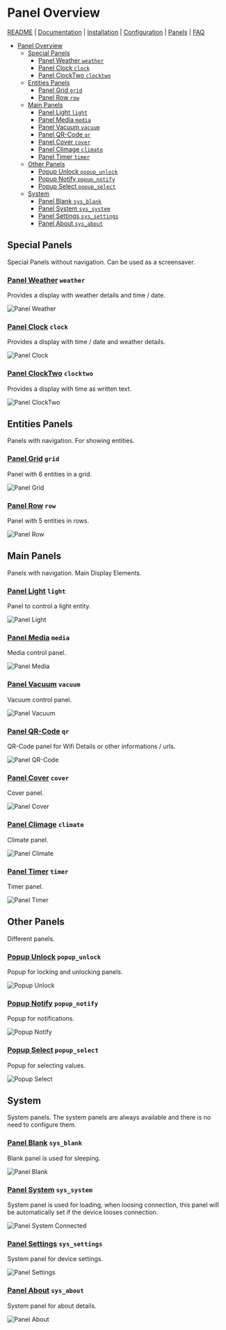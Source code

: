 # Panel Overview

[README](../../README.md) | [Documentation](../README.md) | [Installation](../Install.md) | [Configuration](../Config.md) | [Panels](README.md) | [FAQ](../FAQ.md)

- [Panel Overview](#panel-overview)
  - [Special Panels](#special-panels)
    - [Panel Weather `weather`](#panel-weather-weather)
    - [Panel Clock `clock`](#panel-clock-clock)
    - [Panel ClockTwo `clocktwo`](#panel-clocktwo-clocktwo)
  - [Entities Panels](#entities-panels)
    - [Panel Grid `grid`](#panel-grid-grid)
    - [Panel Row `row`](#panel-row-row)
  - [Main Panels](#main-panels)
    - [Panel Light `light`](#panel-light-light)
    - [Panel Media `media`](#panel-media-media)
    - [Panel Vacuum `vacuum`](#panel-vacuum-vacuum)
    - [Panel QR-Code `qr`](#panel-qr-code-qr)
    - [Panel Cover `cover`](#panel-cover-cover)
    - [Panel Climage `climate`](#panel-climage-climate)
    - [Panel Timer `timer`](#panel-timer-timer)
  - [Other Panels](#other-panels)
    - [Popup Unlock  `popup_unlock`](#popup-unlock--popup_unlock)
    - [Popup Notify `popup_notify`](#popup-notify-popup_notify)
    - [Popup Select  `popup_select`](#popup-select--popup_select)
  - [System](#system)
    - [Panel Blank `sys_blank`](#panel-blank-sys_blank)
    - [Panel System `sys_system`](#panel-system-sys_system)
    - [Panel Settings `sys_settings`](#panel-settings-sys_settings)
    - [Panel About `sys_about`](#panel-about-sys_about)

## Special Panels

Special Panels without navigation. Can be used as a screensaver.

### [Panel Weather](panel_weather.md) `weather`

Provides a display with weather details and time / date.

![Panel Weather](../assets/panel_weather_background.png)

### [Panel Clock](panel_clock.md) `clock`

Provides a display with time / date and weather details.

![Panel Clock](../assets/panel_clock_background.png)

### [Panel ClockTwo](panel_clocktwo.md) `clocktwo`

Provides a display with time as written text.

![Panel ClockTwo](../assets/panel_clocktwo_background.png)

## Entities Panels

Panels with navigation. For showing entities.

### [Panel Grid](panel_grid.md) `grid`

  Panel with 6 entities in a grid.

  ![Panel Grid](../assets/panel_grid.png)

### [Panel Row](panel_row.md) `row`

  Panel with 5 entities in rows.

  ![Panel Row](../assets/panel_row.png)

## Main Panels

Panels with navigation. Main Display Elements.

### [Panel Light](panel_light.md) `light`

  Panel to control a light entity.

  ![Panel Light](../assets/panel_light.png)

### [Panel Media](panel_media.md) `media`

  Media control panel.

  ![Panel Media](../assets/panel_media.png)

### [Panel Vacuum](panel_vacuum.md) `vacuum`

  Vacuum control panel.

  ![Panel Vacuum](../assets/panel_vacuum.png)

### [Panel QR-Code](panel_qr.md) `qr`

  QR-Code panel for Wifi Details or other informations / urls.

  ![Panel QR-Code](../assets/panel_qr.png)

### [Panel Cover](panel_cover.md) `cover`

  Cover panel.

  ![Panel Cover](../assets/panel_cover.png)

### [Panel Climage](panel_climate.md) `climate`

  Climate panel.

  ![Panel Climate](../assets/panel_climate.png)

### [Panel Timer](panel_timer.md) `timer`

  Timer panel.

  ![Panel Timer](../assets/panel_timer.png)

## Other Panels

Different panels.

### [Popup Unlock](popup_unlock.md)  `popup_unlock`

  Popup for locking and unlocking panels.

  ![Popup Unlock](../assets/popup_unlock.png)

### [Popup Notify](popup_notify.md) `popup_notify`

  Popup for notifications.

  ![Popup Notify](../assets/popup_notify.png)

### [Popup Select](popup_select.md)  `popup_select`

  Popup for selecting values.

  ![Popup Select](../assets/popup_select.png)

## System

System panels. The system panels are always available and there is no need to configure them.

### [Panel Blank](panel_blank.md) `sys_blank`

  Blank panel is used for sleeping.

  ![Panel Blank](../assets/panel_blank.png)

### [Panel System](panel_system.md) `sys_system`

  System panel is used for loading, when loosing connection, this panel will be automatically set if the device looses connection.

  ![Panel System Connected](../assets/panel_system_connected.png)

### [Panel Settings](panel_settings.md) `sys_settings`

  System panel for device settings.

  ![Panel Settings](../assets/panel_settings.png)

### [Panel About](panel_about.md) `sys_about`

  System panel for about details.

  ![Panel About](../assets/panel_about.png)
